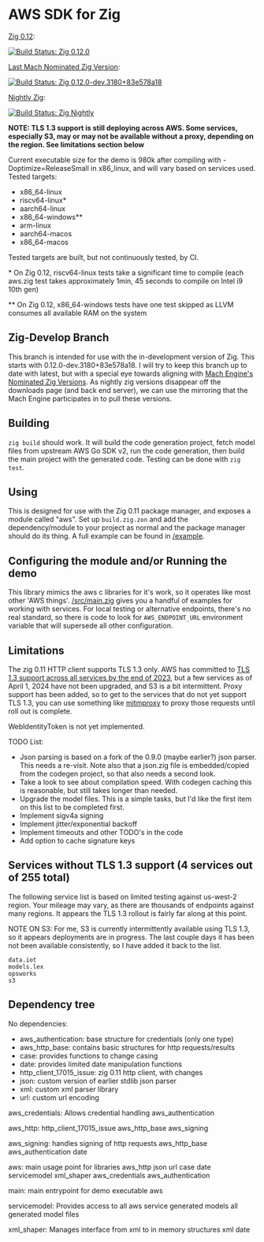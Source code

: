 AWS SDK for Zig
===============

[Zig 0.12](https://ziglang.org/download/#release-0.12.0):

[![Build Status: Zig 0.12.0](https://actions-status.lerch.org/lobo/aws-sdk-for-zig/build)](https://git.lerch.org/lobo/aws-sdk-for-zig/actions?workflow=build.yaml&state=closed)

[Last Mach Nominated Zig Version](https://machengine.org/about/nominated-zig/):

[![Build Status: Zig 0.12.0-dev.3180+83e578a18](https://actions-status.lerch.org/lobo/aws-sdk-for-zig/zig-mach)](https://git.lerch.org/lobo/aws-sdk-for-zig/actions?workflow=zig-mach.yaml&state=closed)

[Nightly Zig](https://ziglang.org/download/):

[![Build Status: Zig Nightly](https://actions-status.lerch.org/lobo/aws-sdk-for-zig/zig-nightly)](https://git.lerch.org/lobo/aws-sdk-for-zig/actions?workflow=zig-nightly.yaml&state=closed)

**NOTE: TLS 1.3 support is still deploying across AWS. Some services, especially S3,
        may or may not be available without a proxy, depending on the region.
        See limitations section below**

Current executable size for the demo is 980k after compiling with -Doptimize=ReleaseSmall
in x86_linux, and will vary based on services used. Tested targets:

* x86_64-linux
* riscv64-linux\*
* aarch64-linux
* x86_64-windows\*\*
* arm-linux
* aarch64-macos
* x86_64-macos

Tested targets are built, but not continuously tested, by CI.

\* On Zig 0.12, riscv64-linux tests take a significant time to compile (each aws.zig test takes approximately 1min, 45 seconds to compile on Intel i9 10th gen)

\*\* On Zig 0.12, x86_64-windows tests have one test skipped as LLVM consumes all available RAM on the system


Zig-Develop Branch
------------------

This branch is intended for use with the in-development version of Zig. This
starts with 0.12.0-dev.3180+83e578a18. I will try to keep this branch up to date
with latest, but with a special eye towards aligning with [Mach Engine's Nominated
Zig Versions](https://machengine.org/about/nominated-zig/). As nightly zig versions
disappear off the downloads page (and back end server), we can use the mirroring
that the Mach Engine participates in to pull these versions.

Building
--------

`zig build` should work. It will build the code generation project, fetch model
files from upstream AWS Go SDK v2, run the code generation, then build the main
project with the generated code. Testing can be done with `zig test`.


Using
-----

This is designed for use with the Zig 0.11 package manager, and exposes a module
called "aws". Set up `build.zig.zon` and add the dependency/module to your project
as normal and the package manager should do its thing. A full example can be found
in [/example](example/README.md).

Configuring the module and/or Running the demo
----------------------------------------------

This library mimics the aws c libraries for it's work, so it operates like most
other 'AWS things'. [/src/main.zig](src/main.zig) gives you a handful of examples
for working with services. For local testing or alternative endpoints, there's
no real standard, so there is code to look for `AWS_ENDPOINT_URL` environment
variable that will supersede all other configuration.

Limitations
-----------

The zig 0.11 HTTP client supports TLS 1.3 only. AWS has committed to
[TLS 1.3 support across all services by the end of 2023](https://aws.amazon.com/blogs/security/faster-aws-cloud-connections-with-tls-1-3/),
but a few services as of April 1, 2024 have not been upgraded, and S3 is
a bit intermittent. Proxy support has been added, so to get to the services that
do not yet support TLS 1.3, you can use something like [mitmproxy](https://mitmproxy.org/)
to proxy those requests until roll out is complete.

WebIdentityToken is not yet implemented.

TODO List:

* Json parsing is based on a fork of the 0.9.0 (maybe earlier?) json parser.
  This needs a re-visit. Note also that a json.zig file is embedded/copied
  from the codegen project, so that also needs a second look.
* Take a look to see about compilation speed. With codegen caching this is
  reasonable, but still takes longer than needed.
* Upgrade the model files. This is a simple tasks, but I'd like the first
  item on this list to be completed first.
* Implement sigv4a signing
* Implement jitter/exponential backoff
* Implement timeouts and other TODO's in the code
* Add option to cache signature keys

Services without TLS 1.3 support (4 services out of 255 total)
---------------------------------------------------------------

The following service list is based on limited testing against us-west-2
region. Your mileage may vary, as there are thousands of endpoints against
many regions. It appears the TLS 1.3 rollout is fairly far along at
this point.

NOTE ON S3: For me, S3 is currently intermittently available using TLS 1.3, so
it appears deployments are in progress. The last couple days it has been
not been available consistently, so I have added it back to the list.

```
data.iot
models.lex
opsworks
s3
```

Dependency tree
---------------

No dependencies:
  * aws_authentication: base structure for credentials (only one type)
  * aws_http_base: contains basic structures for http requests/results
  * case: provides functions to change casing
  * date: provides limited date manipulation functions
  * http_client_17015_issue: zig 0.11 http client, with changes
  * json: custom version of earlier stdlib json parser
  * xml: custom xml parser library
  * url: custom url encoding

aws_credentials: Allows credential handling
  aws_authentication

aws_http:
  http_client_17015_issue
  aws_http_base
  aws_signing

aws_signing: handles signing of http requests
  aws_http_base
  aws_authentication
  date

aws: main usage point for libraries
  aws_http
  json
  url
  case
  date
  servicemodel
  xml_shaper
  aws_credentials
  aws_authentication

main: main entrypoint for demo executable
  aws

servicemodel: Provides access to all aws service generated models
  all generated model files

xml_shaper: Manages interface from xml to in memory structures
  xml
  date
